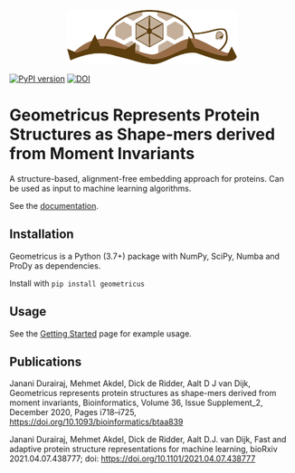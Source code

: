 <p align="center"><img src="geometricus_logo.png" width="300" title="Geometricus Logo"></p>

[![PyPI version](https://badge.fury.io/py/geometricus.svg)](https://badge.fury.io/py/geometricus)
[![DOI](https://zenodo.org/badge/doi/10.1093/bioinformatics/btaa839.svg)](http://dx.doi.org/10.1093/bioinformatics/btaa839)

# Geometricus Represents Protein Structures as Shape-mers derived from Moment Invariants

A structure-based, alignment-free embedding approach for proteins. Can be used as input to machine learning algorithms.

See the [documentation](https://turtletools.github.io/geometricus/).

## Installation
Geometricus is a Python (3.7+) package with NumPy, SciPy, Numba and ProDy as dependencies. 

Install with `pip install geometricus`

## Usage
See the [Getting Started](https://turtletools.github.io/geometricus/getting_started) page for example usage.

## Publications

Janani Durairaj, Mehmet Akdel, Dick de Ridder, Aalt D J van Dijk, Geometricus represents protein structures as shape-mers derived from moment invariants, 
Bioinformatics, Volume 36, Issue Supplement_2, December 2020, Pages i718–i725, https://doi.org/10.1093/bioinformatics/btaa839


Janani Durairaj, Mehmet Akdel, Dick de Ridder, Aalt D.J. van Dijk, Fast and adaptive protein structure representations for machine learning,
bioRxiv 2021.04.07.438777; doi: https://doi.org/10.1101/2021.04.07.438777
